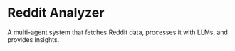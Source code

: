 # Reddit Analyzer
A multi-agent system that fetches Reddit data, processes it with LLMs, and provides insights.
